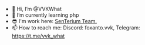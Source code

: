 - 👋 Hi, I’m @VVKWhat
- 🌱 I’m currently learning php<!-- - 👀 I’m interested in python, php -->
- 😎 I'm work here: [SenTerium Team.](https://senterium.xyz/)
- 📫 How to reach me: Discord: foxanto.vvk, Telegram: https://t.me/vvk_what
<!--- 💞️ I’m looking to collaborate on alone --->
<!---
VVKWhat/VVKWhat is a ✨ special ✨ repository because its `README.md` (this file) appears on your GitHub profile.
You can click the Preview link to take a look at your changes.
--->
